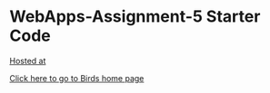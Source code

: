 # WebApps-Assignment-5 Starter Code
[Hosted at](https://44-563-web-apps-s22.github.io/webapps-s22-assignment-5-mjaichand/birds.html)

[Click here to go to Birds home page](https://44-563-web-apps-s22.github.io/webapps-s22-assignment-5-mjaichand/birds.html)